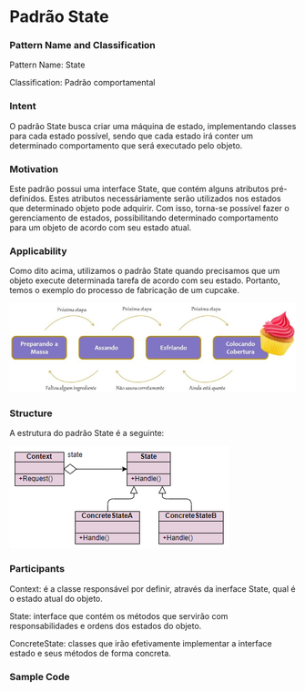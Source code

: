 # Padrão State

### Pattern Name and Classification

Pattern Name: State

Classification: Padrão comportamental

### Intent

O padrão State busca criar uma máquina de estado, implementando classes para cada estado possível, sendo que cada estado irá conter um determinado comportamento que será executado pelo objeto.

### Motivation

Este padrão possui uma interface State, que contém alguns atributos pré-definidos. Estes atributos necessáriamente serão utilizados nos estados que determinado objeto pode adquirir. Com isso, torna-se possível fazer o gerenciamento de estados, possibilitando determinado comportamento para um objeto de acordo com seu estado atual.

### Applicability

Como dito acima, utilizamos o padrão State quando precisamos que um objeto execute determinada tarefa de acordo com seu estado. Portanto, temos o exemplo do processo de fabricação de um cupcake. 

![imagem](https://github.com/10Daniele/Padroes_Projeto/blob/master/State/imagem.jpg)



### Structure

A estrutura do padrão State é a seguinte:

![imagem](https://github.com/10Daniele/Padroes_Projeto/blob/master/State/Structure.png)

### Participants

Context: é a classe responsável por definir, através da inerface State, qual é o estado atual do objeto.

State: interface que contém os métodos que servirão com responsabilidades e ordens dos estados do objeto.

ConcreteState: classes que irão efetivamente implementar a interface estado e seus métodos de forma concreta. 

### Sample Code

